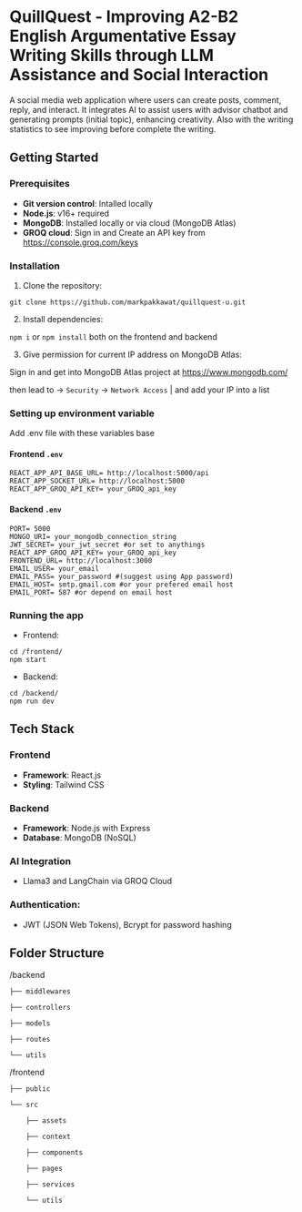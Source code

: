 # QuillQuest - Improving A2-B2 English Argumentative Essay Writing Skills through LLM Assistance and Social Interaction
  A social media web application where users can create posts, comment, reply, and interact. It integrates AI to assist users with advisor chatbot and generating prompts (initial topic), enhancing creativity. Also with the writing statistics to see improving before complete the writing.
## Getting Started
### Prerequisites
- **Git version control**: Intalled locally
- **Node.js**: v16+ required
- **MongoDB**: Installed locally or via cloud (MongoDB Atlas)
- **GROQ cloud**: Sign in and Create an API key from https://console.groq.com/keys

### Installation
1. Clone the repository:
```
git clone https://github.com/markpakkawat/quillquest-u.git
```
2. Install dependencies:
   
`npm i` or `npm install` both on the frontend and backend

3. Give permission for current IP address on MongoDB Atlas:

Sign in and get into MongoDB Atlas project at https://www.mongodb.com/

then lead to -> `Security` -> `Network Access` | and add your IP into a list

### Setting up environment variable
Add .env file with these variables base
#### Frontend `.env`
```
REACT_APP_API_BASE_URL= http://localhost:5000/api
REACT_APP_SOCKET_URL= http://localhost:5000
REACT_APP_GROQ_API_KEY= your_GROQ_api_key
```
#### Backend `.env`
```
PORT= 5000
MONGO_URI= your_mongodb_connection_string
JWT_SECRET= your_jwt_secret #or set to anythings
REACT_APP_GROQ_API_KEY= your_GROQ_api_key
FRONTEND_URL= http://localhost:3000
EMAIL_USER= your_email
EMAIL_PASS= your_password #(suggest using App password)
EMAIL_HOST= smtp.gmail.com #or your prefered email host
EMAIL_PORT= 587 #or depend on email host
```
### Running the app
- Frontend:
```
cd /frontend/
npm start
```
- Backend:
```
cd /backend/
npm run dev
```

## Tech Stack
### **Frontend**
- **Framework**: React.js
- **Styling**: Tailwind CSS

### **Backend**
- **Framework**: Node.js with Express
- **Database**: MongoDB (NoSQL)

### **AI Integration**
- Llama3 and LangChain via GROQ Cloud

### **Authentication:** 
- JWT (JSON Web Tokens), Bcrypt for password hashing


## Folder Structure
/backend

    ├── middlewares
    
    ├── controllers
    
    ├── models
    
    ├── routes
    
    └── utils

/frontend

    ├── public
    
    └── src

        ├── assets
        
        ├── context
      
        ├── components
        
        ├── pages
        
        ├── services
        
        └── utils

